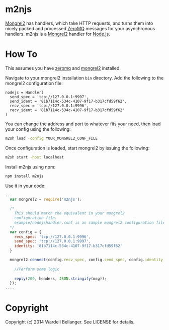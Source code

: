 # m2njs

[Mongrel2](http://mongrel2.org/wiki/quick_start.html) has handlers, which take HTTP requests, and turns them into nicely packed and processed [ZeroMQ](http://www.zeromq.org/intro:get-the-software) messages for your asynchronous handlers. m2njs is a [Mongrel2](http://mongrel2.org/wiki/quick_start.html) handler for [Node.js](http://nodejs.org/).

# How To

This assumes you have [zeromq](http://www.zeromq.org/intro:get-the-software) and [mongrel2](http://mongrel2.org/wiki/quick_start.html) installed.

Navigate to your mongrel2 installation `bin` directory. Add the following to the mongrel2 configuration file:

```config
nodejs = Handler(
  send_spec = 'tcp://127.0.0.1:9997',
  send_ident = '81b7114c-534c-4107-9f17-b317cfd59f62',
  recv_spec = 'tcp://127.0.0.1:9996',
  recv_ident = '81b7114c-534c-4107-9f17-b317cfd59f62'
)
```
You can change the address and port to whatever fits your need, then load your config using the following:

```bash
m2sh load -config YOUR_MONGREL2_CONF_FILE
```

Once configuration is loaded, start mongrel2 by issuing the following:

```bash
m2sh start -host localhost
```

Install m2njs using npm:

```bash
npm install m2njs
```

Use it in your code:

```javascript
...
  var mongrel2 = require('m2njs');

  /*
    This should match the equivalent in your mongrel2 
    configuration file.
    example/nodejshandler.conf is an sample mongrel2 configuration file.
  */
  var config = {
    recv_spec: 'tcp://127.0.0.1:9996',
    send_spec: 'tcp://127.0.0.1:9997',
    identity: '81b7114c-534c-4107-9f17-b317cfd59f62'
  }

  mongrel2.connect(config.recv_spec, config.send_spec, config.identity, function(msg, reply) {
    
    //Perform some logic
    
    reply(200, headers, JSON.stringify(msg));
  });
....
```

# Copyright

Copyright (c) 2014 Wardell Bellanger. See LICENSE for details.
